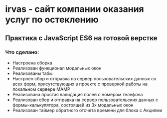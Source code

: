 # irvas - сайт компании оказания услуг по остеклению
## Практика с JavaScript ES6 на готовой верстке

### Что сделано:
+ Настроена сборка
+ Реализован функционал модальных окон
+ Реализованы табы
+ Настроен сбор и отправка на сервер пользовательских данных со всех форм, присутствующих в проекте с проверкой работы на локальном сервере MAMP
+ Реализована простая валидация полей с номером телефона
+ Реализован сбор и отправка на сервер пользовательских данных с формы-калькулятора, состоящей из 3х модальных окон
+ Реализован таймер обратного отсчета времени для блока с Акциями
